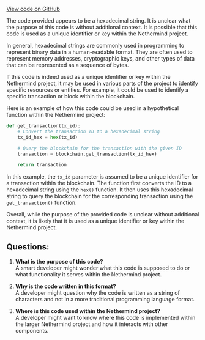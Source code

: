[View code on GitHub](https://github.com/NethermindEth/nethermind/src/bench_precompiles/vectors/ripemd/proposed/input_param_scalar_0_gas_18.csv)

The code provided appears to be a hexadecimal string. It is unclear what the purpose of this code is without additional context. It is possible that this code is used as a unique identifier or key within the Nethermind project. 

In general, hexadecimal strings are commonly used in programming to represent binary data in a human-readable format. They are often used to represent memory addresses, cryptographic keys, and other types of data that can be represented as a sequence of bytes. 

If this code is indeed used as a unique identifier or key within the Nethermind project, it may be used in various parts of the project to identify specific resources or entities. For example, it could be used to identify a specific transaction or block within the blockchain. 

Here is an example of how this code could be used in a hypothetical function within the Nethermind project:

```python
def get_transaction(tx_id):
    # Convert the transaction ID to a hexadecimal string
    tx_id_hex = hex(tx_id)

    # Query the blockchain for the transaction with the given ID
    transaction = blockchain.get_transaction(tx_id_hex)

    return transaction
```

In this example, the `tx_id` parameter is assumed to be a unique identifier for a transaction within the blockchain. The function first converts the ID to a hexadecimal string using the `hex()` function. It then uses this hexadecimal string to query the blockchain for the corresponding transaction using the `get_transaction()` function. 

Overall, while the purpose of the provided code is unclear without additional context, it is likely that it is used as a unique identifier or key within the Nethermind project.
## Questions: 
 1. **What is the purpose of this code?**\
A smart developer might wonder what this code is supposed to do or what functionality it serves within the Nethermind project.

2. **Why is the code written in this format?**\
A developer might question why the code is written as a string of characters and not in a more traditional programming language format.

3. **Where is this code used within the Nethermind project?**\
A developer might want to know where this code is implemented within the larger Nethermind project and how it interacts with other components.